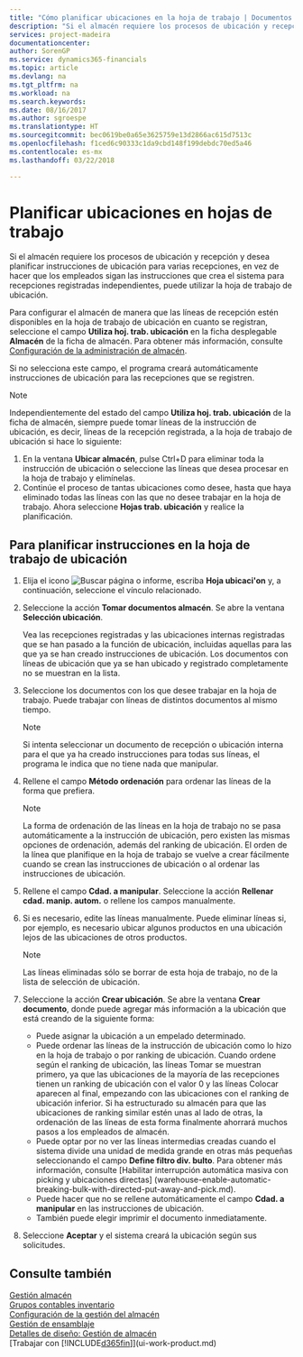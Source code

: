```yaml
---
title: "Cómo planificar ubicaciones en la hoja de trabajo | Documentos de Microsoft"
description: "Si el almacén requiere los procesos de ubicación y recepción y desea planificar instrucciones de ubicación para varias recepciones, en vez de hacer que los empleados sigan las instrucciones que crea el sistema para recepciones registradas independientes, puede utilizar la hoja de trabajo de ubicación."
services: project-madeira
documentationcenter: 
author: SorenGP
ms.service: dynamics365-financials
ms.topic: article
ms.devlang: na
ms.tgt_pltfrm: na
ms.workload: na
ms.search.keywords: 
ms.date: 08/16/2017
ms.author: sgroespe
ms.translationtype: HT
ms.sourcegitcommit: bec0619be0a65e3625759e13d2866ac615d7513c
ms.openlocfilehash: f1ced6c90333c1da9cbd148f199debdc70ed5a46
ms.contentlocale: es-mx
ms.lasthandoff: 03/22/2018

---
```

# <a name="plan-put-aways-in-worksheets"></a>Planificar ubicaciones en hojas de trabajo
Si el almacén requiere los procesos de ubicación y recepción y desea planificar instrucciones de ubicación para varias recepciones, en vez de hacer que los empleados sigan las instrucciones que crea el sistema para recepciones registradas independientes, puede utilizar la hoja de trabajo de ubicación.  

Para configurar el almacén de manera que las líneas de recepción estén disponibles en la hoja de trabajo de ubicación en cuanto se registran, seleccione el campo **Utiliza hoj. trab. ubicación** en la ficha desplegable **Almacén** de la ficha de almacén. Para obtener más información, consulte [Configuración de la administración de almacén](warehouse-setup-warehouse.md).  

Si no selecciona este campo, el programa creará automáticamente instrucciones de ubicación para las recepciones que se registren.  

> [!NOTE]  
>  Independientemente del estado del campo **Utiliza hoj. trab. ubicación** de la ficha de almacén, siempre puede tomar líneas de la instrucción de ubicación, es decir, líneas de la recepción registrada, a la hoja de trabajo de ubicación si hace lo siguiente:  
>   
>  1.  En la ventana **Ubicar almacén**, pulse Ctrl+D para eliminar toda la instrucción de ubicación o seleccione las líneas que desea procesar en la hoja de trabajo y elimínelas.  
> 2.  Continúe el proceso de tantas ubicaciones como desee, hasta que haya eliminado todas las líneas con las que no desee trabajar en la hoja de trabajo. Ahora seleccione **Hojas trab. ubicación** y realice la planificación.  

## <a name="to-plan-instructions-in-the-put-away-worksheet"></a>Para planificar instrucciones en la hoja de trabajo de ubicación  
1.  Elija el icono ![Buscar página o informe](media/ui-search/search_small.png "icono Buscar página o informe"), escriba **Hoja ubicaci'on** y, a continuación, seleccione el vínculo relacionado.  
2.  Seleccione la acción **Tomar documentos almacén**. Se abre la ventana **Selección ubicación**.  

    Vea las recepciones registradas y las ubicaciones internas registradas que se han pasado a la función de ubicación, incluidas aquellas para las que ya se han creado instrucciones de ubicación. Los documentos con líneas de ubicación que ya se han ubicado y registrado completamente no se muestran en la lista.  

3. Seleccione los documentos con los que desee trabajar en la hoja de trabajo. Puede trabajar con líneas de distintos documentos al mismo tiempo.  

    > [!NOTE]  
    >  Si intenta seleccionar un documento de recepción o ubicación interna para el que ya ha creado instrucciones para todas sus líneas, el programa le indica que no tiene nada que manipular.  

4. Rellene el campo **Método ordenación** para ordenar las líneas de la forma que prefiera.  

    > [!NOTE]  
    >  La forma de ordenación de las líneas en la hoja de trabajo no se pasa automáticamente a la instrucción de ubicación, pero existen las mismas opciones de ordenación, además del ranking de ubicación. El orden de la línea que planifique en la hoja de trabajo se vuelve a crear fácilmente cuando se crean las instrucciones de ubicación o al ordenar las instrucciones de ubicación.  

5.  Rellene el campo **Cdad. a manipular**. Seleccione la acción **Rellenar cdad. manip. autom.** o rellene los campos manualmente.  
6.  Si es necesario, edite las líneas manualmente. Puede eliminar líneas si, por ejemplo, es necesario ubicar algunos productos en una ubicación lejos de las ubicaciones de otros productos.  

    > [!NOTE]  
    >  Las líneas eliminadas sólo se borrar de esta hoja de trabajo, no de la lista de selección de ubicación.  

7.  Seleccione la acción **Crear ubicación**. Se abre la ventana **Crear documento**, donde puede agregar más información a la ubicación que está creando de la siguiente forma:  

    -   Puede asignar la ubicación a un empelado determinado.  
    -   Puede ordenar las líneas de la instrucción de ubicación como lo hizo en la hoja de trabajo o por ranking de ubicación. Cuando ordene según el ranking de ubicación, las líneas Tomar se muestran primero, ya que las ubicaciones de la mayoría de las recepciones tienen un ranking de ubicación con el valor 0 y las líneas Colocar aparecen al final, empezando con las ubicaciones con el ranking de ubicación inferior. Si ha estructurado su almacén para que las ubicaciones de ranking similar estén unas al lado de otras, la ordenación de las líneas de esta forma finalmente ahorrará muchos pasos a los empleados de almacén.  
    -   Puede optar por no ver las líneas intermedias creadas cuando el sistema divide una unidad de medida grande en otras más pequeñas seleccionando el campo **Define filtro div. bulto**. Para obtener más información, consulte [Habilitar interrupción automática masiva con picking y ubicaciones directas] (warehouse-enable-automatic-breaking-bulk-with-directed-put-away-and-pick.md).  
    -   Puede hacer que no se rellene automáticamente el campo **Cdad. a manipular** en las instrucciones de ubicación.  
    -   También puede elegir imprimir el documento inmediatamente.  

8.  Seleccione **Aceptar** y el sistema creará la ubicación según sus solicitudes.  

## <a name="see-also"></a>Consulte también  
[Gestión almacén](warehouse-manage-warehouse.md)  
[Grupos contables inventario](inventory-manage-inventory.md)  
[Configuración de la gestión del almacén](warehouse-setup-warehouse.md)     
[Gestión de ensamblaje](assembly-assemble-items.md)    
[Detalles de diseño: Gestión de almacén](design-details-warehouse-management.md)  
[Trabajar con [!INCLUDE[d365fin](includes/d365fin_md.md)]](ui-work-product.md)

